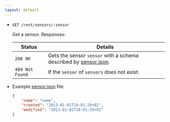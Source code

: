 ```yaml
---
layout: default
---
```


* `GET /rest/sensors/:sensor`

    Get a sensor. Responses:
    
    | Status             | Details
    |--------------------|--------
    | `200 OK`           | Gets the sensor `sensor` with a schema described by [sensor.json].
    | `404 Not Found`    | If the `sensor` of `sensors` does not exist.


[sensor.json]: https://github.com/enviroCar/enviroCar-server/blob/master/rest/src/main/resources/schema/sensor.json "sensor.json"

* Example [sensor.json] file:

    ```json
    {
        "name": "name",
        "created": "2013-01-01T10:01:20+02",
        "modified": "2013-01-01T10:01:20+02"
    }
    ```